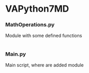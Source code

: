 # VAPython7MD

### MathOperations.py
Module with some defined functions
#
### Main.py
Main script, where are added module